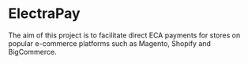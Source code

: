 # ElectraPay

The aim of this project is to facilitate direct ECA payments for stores on popular e-commerce platforms such as Magento, Shopify and BigCommerce.
